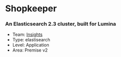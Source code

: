# Shopkeeper
### An Elasticsearch 2.3 cluster, built for Lumina
* Team: [Insights](./../teams/insights.md)
* Type: elastisearch
* Level: Application
* Area: Premise v2
